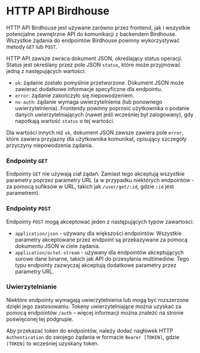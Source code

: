 # HTTP API Birdhouse
HTTP API Birdhouse jest używane zarówno przez frontend, jak i wszystkie potencjalne zewnętrzne API do komunikacji z backendem Birdhouse. Wszystkie żądania do endpointów Birdhouse powinny wykorzystywać metody `GET` lub `POST`.

HTTP API zawsze zwraca dokument JSON, określający status operacji. Status jest określany przez pole JSON `status`, które może przyjmować jedną z następujących wartości:
- `ok`: żądanie zostało pomyślnie przetworzone. Dokument JSON może zawierać dodatkowe informacje specyficzne dla endpointu.
- `error`: żądanie zakończyło się niepowodzeniem.
- `no-auth`: żądanie wymaga uwierzytelnienia (lub ponownego uwierzytelnienia). Frontendy powinny poprosić użytkownika o podanie danych uwierzytelniających (nawet jeśli wcześniej był zalogowany), gdy napotkają wartość `status` o tej wartości.

Dla wartości innych niż `ok`, dokument JSON zawsze zawiera pole `error`, które zawiera przyjazny dla użytkownika komunikat, opisujący szczegóły przyczyny niepowodzenia żądania.

### Endpointy `GET`
Endpointy `GET` nie używają ciał żądań. Zamiast tego akceptują wszystkie parametry poprzez parametry URL (a w przypadku niektórych endpointów - za pomocą sufiksów w URL, takich jak `/user/get/:id`, gdzie `:id` jest parametrem).

### Endpointy `POST`
Endpointy `POST` mogą akceptować jeden z następujących typów zawartości:
- `application/json` - używany dla większości endpointów. Wszystkie parametry akceptowane przez endpoint są przekazywane za pomocą dokumentu JSON w ciele żądania.
- `application/octet-stream` - używany dla endpointów akceptujących surowe dane binarne, takich jak API do przesyłania multimediów. Tego typu endpointy zazwyczaj akceptują dodatkowe parametry przez parametry URL.

### Uwierzytelnianie
Niektóre endpointy wymagają uwierzytelnienia lub mogą być rozszerzone dzięki jego zastosowaniu. Tokeny uwierzytelniające można uzyskać za pomocą endpointów `/auth` – więcej informacji można znaleźć na stronie poświęconej tej podgrupie. 

Aby przekazać token do endpointów, należy dodać nagłówek HTTP `Authentication` do swojego żądania w formacie `Bearer [TOKEN]`, gdzie `[TOKEN]` to wcześniej uzyskany token.
